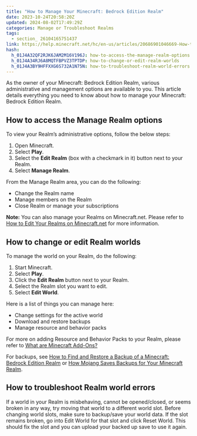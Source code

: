 ```yaml
---
title: "How to Manage Your Minecraft: Bedrock Edition Realm"
date: 2023-10-24T20:58:20Z
updated: 2024-08-02T17:49:29Z
categories: Manage or Troubleshoot Realms
tags:
  - section_ 26104165751437
link: https://help.minecraft.net/hc/en-us/articles/20686901046669-How-to-Manage-Your-Minecraft-Bedrock-Edition-Realm
hash:
  h_01J4A32QF2RJK6JAM2M16V196J: how-to-access-the-manage-realm-options
  h_01J4A34RJ6A8MQTFBPVZ3TPTDP: how-to-change-or-edit-realm-worlds
  h_01J4A3BY9HFFXXG6S732A1N75N: how-to-troubleshoot-realm-world-errors
---
```


As the owner of your Minecraft: Bedrock Edition Realm, various administrative and management options are available to you. This article details everything you need to know about how to manage your Minecraft: Bedrock Edition Realm.

## How to access the Manage Realm options

To view your Realm’s administrative options, follow the below steps:

1.  Open Minecraft.
2.  Select **Play**.
3.  Select the **Edit Realm** (box with a checkmark in it) button next to your Realm.
4.  Select **Manage Realm**.

From the Manage Realm area, you can do the following:

- Change the Realm name
- Manage members on the Realm
- Close Realm or manage your subscriptions

**Note:** You can also manage your Realms on Minecraft.net. Please refer to [How to Edit Your Realms on Minecraft.net](./How-To-Edit-Your-Realms-on-Minecraft-net.md) for more information.

## How to change or edit Realm worlds

To manage the world on your Realm, do the following:

1.  Start Minecraft.
2.  Select **Play**.
3.  Click the **Edit Realm** button next to your Realm.
4.  Select the Realm slot you want to edit.
5.  Select **Edit World**.

Here is a list of things you can manage here:

- Change settings for the active world
- Download and restore backups
- Manage resource and behavior packs

For more on adding Resource and Behavior Packs to your Realm, please refer to [What are Minecraft Add-Ons?](../Minecraft-Marketplace/What-are-Minecraft-Add-Ons.md)

For backups, see [How to Find and Restore a Backup of a Minecraft: Bedrock Edition Realm](./Minecraft-Bedrock-Edition-Realms-Backup-FAQ.md) or [How Mojang Saves Backups for Your Minecraft Realm](./How-Mojang-Saves-Backups-for-Your-Minecraft-Realm.md).

## How to troubleshoot Realm world errors

If a world in your Realm is misbehaving, cannot be opened/closed, or seems broken in any way, try moving that world to a different world slot. Before changing world slots, make sure to backup/save your world data. If the slot remains broken, go into Edit World for that slot and click Reset World. This should fix the slot and you can upload your backed up save to use it again.
